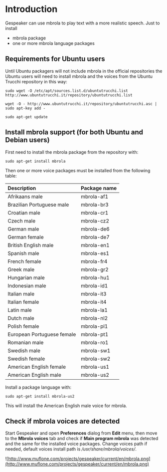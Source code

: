 # Introduction #

Gespeaker can use mbrola to play text with a more realistic speech. Just to install
  * mbrola package
  * one or more mbrola language packages

## Requirements for Ubuntu users ##

Until Ubuntu packagers will not include mbrola in the official repositories the Ubuntu users will need to install mbrola and the voices from the Ubuntu Trucchi repository in this way:

```
sudo wget -O /etc/apt/sources.list.d/ubuntutrucchi.list http://www.ubuntutrucchi.it/repository/ubuntutrucchi.list

wget -O - http://www.ubuntutrucchi.it/repository/ubuntutrucchi.asc | sudo apt-key add -

sudo apt-get update
```

## Install mbrola support (for both Ubuntu and Debian users) ##

First need to install the mbrola package from the repository with:
```
sudo apt-get install mbrola
```

Then one or more voice packages must be installed from the following table:

| **Description**                | **Package name** |
|:-------------------------------|:-----------------|
| Afrikaans male                 | mbrola-af1       |
| Brazilian Portuguese male      | mbrola-br3       |
| Croatian male                  | mbrola-cr1       |
| Czech male                     | mbrola-cz2       |
| German male                    | mbrola-de6       |
| German female                  | mbrola-de7       |
| British English male           | mbrola-en1       |
| Spanish male                   | mbrola-es1       |
| French female                  | mbrola-fr4       |
| Greek male                     | mbrola-gr2       |
| Hungarian male                 | mbrola-hu1       |
| Indonesian male                | mbrola-id1       |
| Italian male                   | mbrola-it3       |
| Italian female                 | mbrola-it4       |
| Latin male                     | mbrola-la1       |
| Dutch male                     | mbrola-nl2       |
| Polish female                  | mbrola-pl1       |
| European Portuguese female     | mbrola-pt1       |
| Romanian male                  | mbrola-ro1       |
| Swedish male                   | mbrola-sw1       |
| Swedish female                 | mbrola-sw2       |
| American English female        | mbrola-us1       |
| American English male          | mbrola-us2       |

Install a package language with:
```
sudo apt-get install mbrola-us2
```
This will install the American English male voice for mbrola.

## Check if mbrola voices are detected ##

Start Gespeaker and open **Preferences** dialog from **Edit** menu, then move to the **Mbrola voices** tab and check if **Main program mbrola** was detected and the same for the installed voice packages. Change voices path if needed, default voices install path is _/usr/share/mbrola/voices/_.

![http://www.muflone.com/projects/gespeaker/current/en/mbrola.png](http://www.muflone.com/projects/gespeaker/current/en/mbrola.png)